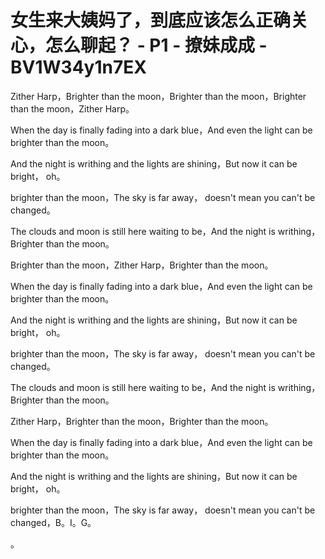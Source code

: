 # 女生来大姨妈了，到底应该怎么正确关心，怎么聊起？ - P1 - 撩妹成成 - BV1W34y1n7EX

Zither Harp，Brighter than the moon，Brighter than the moon，Brighter than the moon，Zither Harp。

When the day is finally fading into a dark blue，And even the light can be brighter than the moon。

And the night is writhing and the lights are shining，But now it can be bright， oh。

 brighter than the moon，The sky is far away， doesn't mean you can't be changed。

The clouds and moon is still here waiting to be，And the night is writhing，Brighter than the moon。

Brighter than the moon，Zither Harp，Brighter than the moon。

When the day is finally fading into a dark blue，And even the light can be brighter than the moon。

And the night is writhing and the lights are shining，But now it can be bright， oh。

 brighter than the moon，The sky is far away， doesn't mean you can't be changed。

The clouds and moon is still here waiting to be，And the night is writhing，Brighter than the moon。

Zither Harp，Brighter than the moon，Brighter than the moon。

When the day is finally fading into a dark blue，And even the light can be brighter than the moon。

And the night is writhing and the lights are shining，But now it can be bright， oh。

 brighter than the moon，The sky is far away， doesn't mean you can't be changed，B。I。G。

。